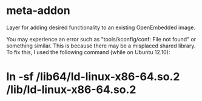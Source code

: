 meta-addon
==========

Layer for adding desired functionality to an existing OpenEmbedded image.

You may experience an error such as "tools/kconfig/conf: File not found" or something similar. This is because there may be a misplaced shared library. To fix this, I used the following command (while on Ubuntu 12.10):

# ln -sf /lib64/ld-linux-x86-64.so.2 /lib/ld-linux-x86-64.so.2
